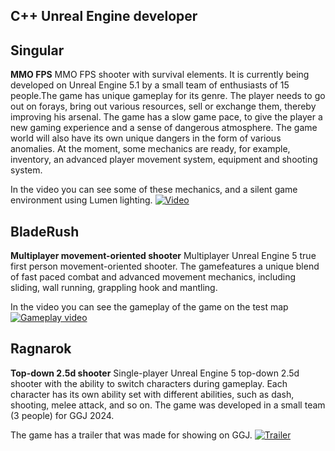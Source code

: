 ## C++ Unreal Engine developer

## Singular
**MMO FPS**
MMO FPS shooter with survival elements. It is currently being developed on Unreal Engine 5.1 by a small team of enthusiasts of 15 people.The game has unique gameplay for its genre. The player needs to go out on forays, bring out various resources, sell or exchange them, thereby improving his arsenal. The game has a slow game pace, to give the player a new gaming experience and a sense of dangerous atmosphere. The game world will also have its own unique dangers in the form of various anomalies.
At the moment, some mechanics are ready, for example, inventory, an advanced player movement system, equipment and shooting system. 

In the video you can see some of these mechanics, and a silent game environment using Lumen lighting.
[![Video](https://img.youtube.com/vi/1GTHwwbHPJo/maxresdefault.jpg)](https://www.youtube.com/watch?v=1GTHwwbHPJo)

## BladeRush
**Multiplayer movement-oriented shooter**
Multiplayer Unreal Engine 5 true first person movement-oriented shooter. The gamefeatures a unique blend of fast paced combat and advanced movement mechanics, including sliding, wall running, grappling hook and mantling. 

In the video you can see the gameplay of the game on the test map
[![Gameplay video](https://img.youtube.com/vi/PdZ3-M2tONg/maxresdefault.jpg)](https://www.youtube.com/watch?v=PdZ3-M2tONg)

## Ragnarok
**Top-down 2.5d shooter**
Single-player Unreal Engine 5 top-down 2.5d shooter with the ability to switch characters during gameplay. Each character has its own ability set with different abilities, such as dash, shooting, melee attack, and so on. The game was developed in a small team (3 people) for GGJ 2024.

The game has a trailer that was made for showing on GGJ.
[![Trailer](https://img.youtube.com/vi/pyzRDPoQipQ/maxresdefault.jpg)](https://www.youtube.com/watch?v=pyzRDPoQipQ)
